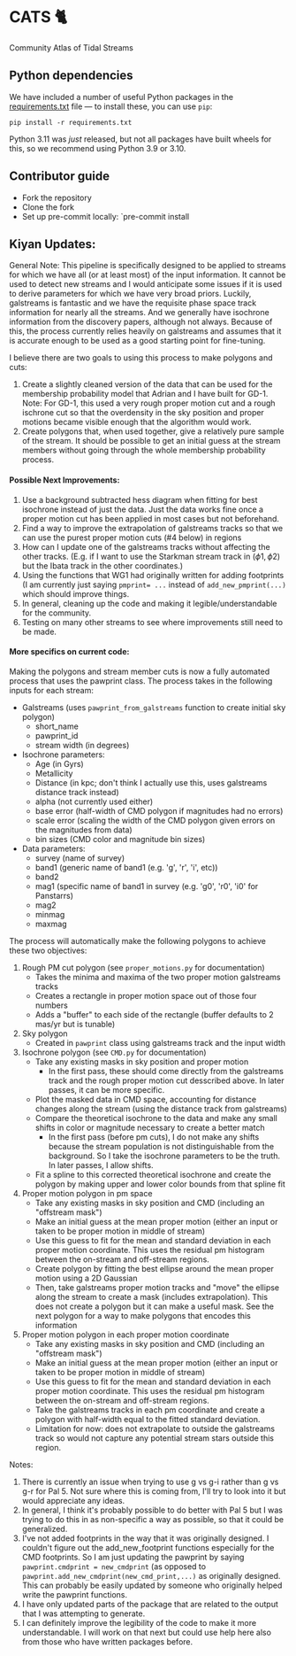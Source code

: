 # CATS 🐈

Community Atlas of Tidal Streams

## Python dependencies

We have included a number of useful Python packages in the [requirements.txt](https://github.com/stellarstreams/cats/blob/main/requirements.txt) file — to install these, you can use `pip`:

    pip install -r requirements.txt

Python 3.11 was *just* released, but not all packages have built wheels for this, so we
recommend using Python 3.9 or 3.10.

## Contributor guide

- Fork the repository
- Clone the fork
- Set up pre-commit locally: `pre-commit install

## Kiyan Updates:

General Note: This pipeline is specifically designed to be applied to streams for which we have all (or at least
most) of the input information. It cannot be used to detect new streams and I would anticipate some issues
if it is used to derive parameters for which we have very broad priors. Luckily, galstreams is fantastic and we have the
requisite phase space track information for nearly all the streams. And we generally have isochrone information from
the discovery papers, although not always. Because of this, the process currently relies heavily on galstreams and
assumes that it is accurate enough to be used as a good starting point for fine-tuning.

I believe there are two goals to using this process to make polygons and cuts:
1. Create a slightly cleaned version of the data that can be used for the membership probability model that Adrian and I have built for GD-1. Note: For GD-1, this used a very rough proper motion cut and a rough ischrone cut so that the overdensity in the sky position and proper motions became visible enough that the algorithm would work.
2. Create polygons that, when used together, give a relatively pure sample of the stream. It should be possible to get an initial guess at the stream members without going through the whole membership probability process.

#### Possible Next Improvements:
1. Use a background subtracted hess diagram when fitting for best isochrone instead of just the data. Just the data works fine once a proper motion cut has been applied in most cases but not beforehand.
2. Find a way to improve the extrapolation of galstreams tracks so that we can use the purest proper motion cuts (#4 below) in regions
3. How can I update one of the galstreams tracks without affecting the other tracks. (E.g. if I want to use the Starkman stream track in ($\phi1, \phi2$) but the Ibata track in the other coordinates.)
4. Using the functions that WG1 had originally written for adding footprints (I am currently just saying `pmprint= ...` instead of `add_new_pmprint(...)` which should improve things.
5. In general, cleaning up the code and making it legible/understandable for the community.
6. Testing on many other streams to see where improvements still need to be made.

#### More specifics on current code:

Making the polygons and stream member cuts is now a fully automated process that uses the pawprint class.
The process takes in the following inputs for each stream:
- Galstreams (uses `pawprint_from_galstreams` function to create initial sky polygon)
    - short_name
    - pawprint_id
    - stream width (in degrees)
- Isochrone parameters:
    - Age (in Gyrs)
    - Metallicity
    - Distance (in kpc; don't think I actually use this, uses galstreams distance track instead)
    - alpha (not currently used either)
    - base error (half-width of CMD polygon if magnitudes had no errors)
    - scale error (scaling the width of the CMD polygon given errors on the magnitudes from data)
    - bin sizes (CMD color and magnitude bin sizes)
- Data parameters:
    - survey (name of survey)
    - band1 (generic name of band1 (e.g. 'g', 'r', 'i', etc))
    - band2
    - mag1 (specific name of band1 in survey (e.g. 'g0', 'r0', 'i0' for Panstarrs)
    - mag2
    - minmag
    - maxmag


The process will automatically make the following polygons to achieve these two objectives:
1. Rough PM cut polygon (see `proper_motions.py` for documentation)
    - Takes the minima and maxima of the two proper motion galstreams tracks
    - Creates a rectangle in proper motion space out of those four numbers
    - Adds a "buffer" to each side of the rectangle (buffer defaults to 2 mas/yr but is tunable)
2. Sky polygon
    - Created in `pawprint` class using galstreams track and the input width
2. Isochrone polygon (see `CMD.py` for documentation)
    - Take any existing masks in sky position and proper motion
        - In the first pass, these should come directly from the galstreams track and the rough proper motion cut desscribed above. In later passes, it can be more specific.
    - Plot the masked data in CMD space, accounting for distance changes along the stream (using the distance track from galstreams)
    - Compare the theoretical isochrone to the data and make any small shifts in color or magnitude necessary to create a better match
        - In the first pass (before pm cuts), I do not make any shifts because the stream population is not distinguishable from the background. So I take the isochrone parameters to be the truth. In later passes, I allow shifts.
    - Fit a spline to this corrected theoretical isochrone and create the polygon by making upper and lower color bounds from that spline fit
3. Proper motion polygon in pm space
    - Take any existing masks in sky position and CMD (including an "offstream mask")
    - Make an initial guess at the mean proper motion (either an input or taken to be proper motion in middle of stream)
    - Use this guess to fit for the mean and standard deviation in each proper motion coordinate. This uses the residual pm histogram between the on-stream and off-stream regions.
    - Create polygon by fitting the best ellipse around the mean proper motion using a 2D Gaussian
    - Then, take galstreams proper motion tracks and "move" the ellipse along the stream to create a mask (includes extrapolation). This does not create a polygon but it can make a useful mask. See the next polygon for a way to make polygons that encodes this information
4. Proper motion polygon in each proper motion coordinate
    - Take any existing masks in sky position and CMD (including an "offstream mask")
    - Make an initial guess at the mean proper motion (either an input or taken to be proper motion in middle of stream)
    - Use this guess to fit for the mean and standard deviation in each proper motion coordinate. This uses the residual pm histogram between the on-stream and off-stream regions.
    - Take the galstreams tracks in each pm coordinate and create a polygon with half-width equal to the fitted standard deviation.
    - Limitation for now: does not extrapolate to outside the galstreams track so would not capture any potential stream stars outside this region.

Notes:
1. There is currently an issue when trying to use g vs g-i rather than g vs g-r for Pal 5. Not sure where this is coming from, I'll try to look into it but would appreciate any ideas.
2. In general, I think it's probably possible to do better with Pal 5 but I was trying to do this in as non-specific a way as possible, so that it could be generalized.
3. I've not added footprints in the way that it was originally designed. I couldn't figure out the add_new_footprint functions especially for the CMD footprints. So I am just updating the pawprint by saying `pawprint.cmdprint = new_cmdprint` (as opposed to `pawprint.add_new_cmdprint(new_cmd_print,...)` as originally designed. This can probably be easily updated by someone who originally helped write the pawprint functions.
4. I have only updated parts of the package that are related to the output that I was attempting to generate.
5. I can definitely improve the legibility of the code to make it more understandable. I will work on that next but could use help here also from those who have written packages before.
